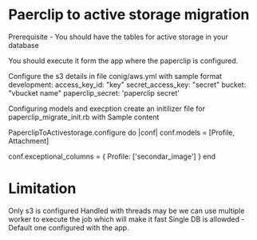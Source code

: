# Paerclip to active storage migration

Prerequisite - You should have the tables for active storage in your database

You should execute it form the app where the paperclip is configured.

Configure the s3 details in file conig/aws.yml with sample format
  development:
    access_key_id: "key"
    secret_access_key: "secret"
    bucket: "vbucket name"
    paperclip_secret: 'paperclip secret'


Configuring models and execption create an initilizer file for paperclip_migrate_init.rb with Sample content

PaperclipToActivestorage.configure do |conf|
  conf.models = [Profile, Attachment]

  conf.exceptional_columns = {
    Profile: ['secondar_image']
  }
end

# Limitation

Only s3 is configured
Handled with threads may be we can use multiple worker to execute the job which will make it fast
Single DB is allowded - Default one configured with the app.

